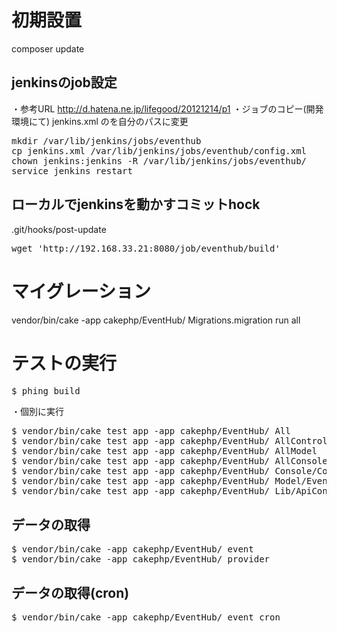 初期設置
======================
composer update

jenkinsのjob設定
---------------------------
・参考URL http://d.hatena.ne.jp/lifegood/20121214/p1
・ジョブのコピー(開発環境にて)
jenkins.xml の<customWorkspace></customWorkspace>を自分のパスに変更
<pre>
mkdir /var/lib/jenkins/jobs/eventhub
cp jenkins.xml /var/lib/jenkins/jobs/eventhub/config.xml
chown jenkins:jenkins -R /var/lib/jenkins/jobs/eventhub/
service jenkins restart
</pre>

ローカルでjenkinsを動かすコミットhock
----------------------------------------
.git/hooks/post-update
<pre>
wget 'http://192.168.33.21:8080/job/eventhub/build'
</pre>

マイグレーション
======================
vendor/bin/cake -app cakephp/EventHub/ Migrations.migration run all


テストの実行
======================
<pre>
$ phing build
</pre>

・個別に実行
<pre>
$ vendor/bin/cake test app -app cakephp/EventHub/ All
$ vendor/bin/cake test app -app cakephp/EventHub/ AllController
$ vendor/bin/cake test app -app cakephp/EventHub/ AllModel
$ vendor/bin/cake test app -app cakephp/EventHub/ AllConsole
$ vendor/bin/cake test app -app cakephp/EventHub/ Console/Command/Task/EventImport
$ vendor/bin/cake test app -app cakephp/EventHub/ Model/Event
$ vendor/bin/cake test app -app cakephp/EventHub/ Lib/ApiConvert
</pre>




データの取得
--------------------------
<pre>
$ vendor/bin/cake -app cakephp/EventHub/ event
$ vendor/bin/cake -app cakephp/EventHub/ provider
</pre>

データの取得(cron)
--------------------------
<pre>
$ vendor/bin/cake -app cakephp/EventHub/ event cron
</pre>

